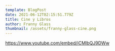 ```yaml
---
template: BlogPost
date: 2021-06-12T02:15:51.779Z
title: Cine y Libros
author: Franny Glass
thumbnail: /assets/franny-glass-cine.png
---
```

https://www.youtube.com/embed/iCMIbQJ9DWw